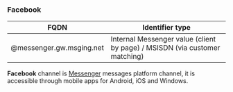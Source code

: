 ### Facebook
| FQDN                     | Identifier type                                            | 
|--------------------------|---------------------------------------------------------------|
| @messenger.gw.msging.net | Internal Messenger value (client by page) / MSISDN (via customer matching) |

**Facebook** channel is [Messenger](https://www.messenger.com/) messages platform channel, it is accessible through mobile apps for Android, iOS and Windows.
